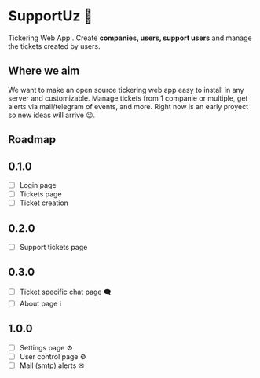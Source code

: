 # SupportUz 🚧
Tickering Web App . 
Create **companies, users, support users** and manage the tickets created by users. 

## Where we aim
We want to make an open source tickering web app easy to install in any server and customizable. Manage tickets from 1 companie or multiple, get alerts via mail/telegram of events, and more.
Right now is an early proyect so new ideas will arrive 😉.

## Roadmap 

## 0.1.0          
- [ ] Login page
- [ ] Tickets page
- [ ] Ticket creation

## 0.2.0
- [ ] Support tickets page 

## 0.3.0   
- [ ] Ticket specific chat page 🗨
- [ ] About page ℹ

## 1.0.0   
- [ ] Settings page ⚙
- [ ] User control page ⚙
- [ ] Mail (smtp) alerts ✉
